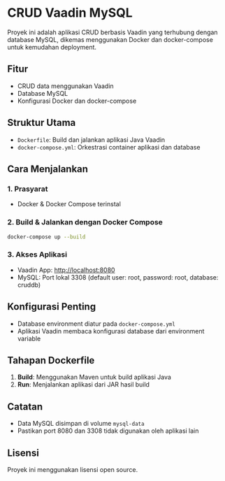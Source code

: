 # CRUD Vaadin MySQL

Proyek ini adalah aplikasi CRUD berbasis Vaadin yang terhubung dengan database MySQL, dikemas menggunakan Docker dan docker-compose untuk kemudahan deployment.

## Fitur
- CRUD data menggunakan Vaadin
- Database MySQL
- Konfigurasi Docker dan docker-compose

## Struktur Utama
- `Dockerfile`: Build dan jalankan aplikasi Java Vaadin
- `docker-compose.yml`: Orkestrasi container aplikasi dan database

## Cara Menjalankan

### 1. Prasyarat
- Docker & Docker Compose terinstal

### 2. Build & Jalankan dengan Docker Compose
```bash
docker-compose up --build
```

### 3. Akses Aplikasi
- Vaadin App: [http://localhost:8080](http://localhost:8080)
- MySQL: Port lokal 3308 (default user: root, password: root, database: cruddb)

## Konfigurasi Penting
- Database environment diatur pada `docker-compose.yml`
- Aplikasi Vaadin membaca konfigurasi database dari environment variable

## Tahapan Dockerfile
1. **Build**: Menggunakan Maven untuk build aplikasi Java
2. **Run**: Menjalankan aplikasi dari JAR hasil build

## Catatan
- Data MySQL disimpan di volume `mysql-data`
- Pastikan port 8080 dan 3308 tidak digunakan oleh aplikasi lain

## Lisensi
Proyek ini menggunakan lisensi open source.